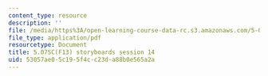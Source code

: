 ```yaml
---
content_type: resource
description: ''
file: /media/https%3A/open-learning-course-data-rc.s3.amazonaws.com/5-07sc-biological-chemistry-i-fall-2013/53057ae05c195f4cc23da88b0e565a2a_sb_session14.pdf
file_type: application/pdf
resourcetype: Document
title: 5.07SC(F13) storyboards session 14
uid: 53057ae0-5c19-5f4c-c23d-a88b0e565a2a
---
```

